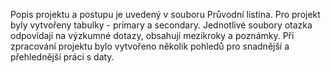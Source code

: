 Popis projektu a postupu je uvedený v souboru Průvodní listina.
Pro projekt byly vytvořeny tabulky - primary a secondary.
Jednotlivé soubory otazka odpovídají na výzkumné dotazy, obsahují mezikroky a poznámky.
Při zpracování projektu bylo vytvořeno několik pohledů pro snadnější a přehlednější práci s daty.
